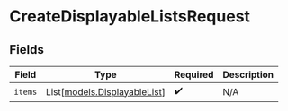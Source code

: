 # CreateDisplayableListsRequest


## Fields

| Field                                                        | Type                                                         | Required                                                     | Description                                                  |
| ------------------------------------------------------------ | ------------------------------------------------------------ | ------------------------------------------------------------ | ------------------------------------------------------------ |
| `items`                                                      | List[[models.DisplayableList](../models/displayablelist.md)] | :heavy_check_mark:                                           | N/A                                                          |